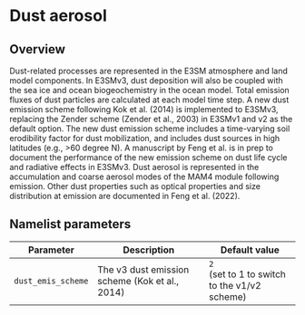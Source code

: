 # Dust aerosol

## Overview

Dust-related processes are represented in the E3SM atmosphere and land model components. In E3SMv3, dust deposition will also be coupled with the sea ice and ocean biogeochemistry in the ocean model. Total emission fluxes of dust particles are calculated at each model time step. A new dust emission scheme following Kok et al. (2014) is implemented to E3SMv3, replacing the Zender scheme (Zender et al., 2003) in E3SMv1 and v2 as the default option. The new dust emission scheme includes a time-varying soil erodibility factor for dust mobilization, and includes dust sources in high latitudes (e.g., >60 degree N). A manuscript by Feng et al. is in prep to document the performance of the new emission scheme on dust life cycle and radiative effects in E3SMv3. Dust aerosol is represented in the accumulation and coarse aerosol modes of the MAM4 module following emission. Other dust properties such as optical properties and size distribution at emission are documented in Feng et al. (2022).  

## Namelist parameters

| Parameter                 | Description                                    | Default value                                     |
| ------------------------- | ---------------------------------------------- | ------------------------------------------------- |
| `dust_emis_scheme`        | The v3 dust emission scheme (Kok et al., 2014) | `2` <br> (set to 1 to switch to the v1/v2 scheme) |